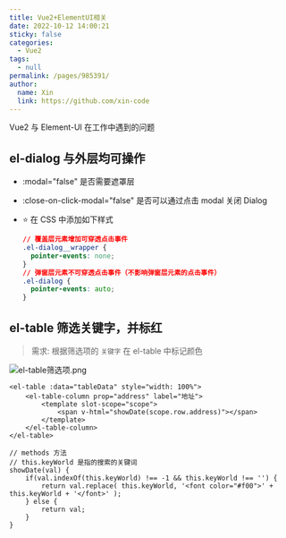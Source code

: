 ```yaml
---
title: Vue2+ElementUI相关
date: 2022-10-12 14:00:21
sticky: false
categories:
  - Vue2
tags:
  - null
permalink: /pages/985391/
author:
  name: Xin
  link: https://github.com/xin-code
---
```


Vue2 与 Element-UI 在工作中遇到的问题

<!-- more -->

## el-dialog 与外层均可操作

- :modal="false" 是否需要遮罩层

- :close-on-click-modal="false" 是否可以通过点击 modal 关闭 Dialog

- :star: 在 CSS 中添加如下样式

  ```css
  // 覆盖层元素增加可穿透点击事件
  .el-dialog__wrapper {
    pointer-events: none;
  }
  // 弹窗层元素不可穿透点击事件（不影响弹窗层元素的点击事件）
  .el-dialog {
    pointer-events: auto;
  }
  ```



## el-table 筛选关键字，并标红

> 需求: 根据筛选项的 `关键字` 在 el-table 中标记颜色

![el-table筛选项.png](https://s2.loli.net/2022/11/23/pQEec9jWHuvTL5R.png)

```vue
<el-table :data="tableData" style="width: 100%">
    <el-table-column prop="address" label="地址">
        <template slot-scope="scope">
			<span v-html="showDate(scope.row.address)"></span>
        </template>
    </el-table-column>
</el-table>

// methods 方法 
// this.keyWorld 是指的搜索的关键词 
showDate(val) { 
	if(val.indexOf(this.keyWorld) !== -1 && this.keyWorld !== '') { 
		return val.replace( this.keyWorld, '<font color="#f00">' + this.keyWorld + '</font>' ); 
	} else { 
		return val; 
	} 
}
```
